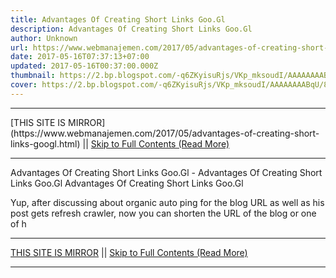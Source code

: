 ```yaml
---
title: Advantages Of Creating Short Links Goo.Gl
description: Advantages Of Creating Short Links Goo.Gl
author: Unknown
url: https://www.webmanajemen.com/2017/05/advantages-of-creating-short-links-googl.html
date: 2017-05-16T07:37:13+07:00
updated: 2017-05-16T00:37:00.000Z
thumbnail: https://2.bp.blogspot.com/-q6ZKyisuRjs/VKp_mksoudI/AAAAAAAABqU/8VM-NTbbi64/s1600/short%2Blink%2Bgoogle.png
cover: https://2.bp.blogspot.com/-q6ZKyisuRjs/VKp_mksoudI/AAAAAAAABqU/8VM-NTbbi64/s1600/short%2Blink%2Bgoogle.png
---
```


<hr/> [THIS SITE IS MIRROR](https://www.webmanajemen.com/2017/05/advantages-of-creating-short-links-googl.html) || <a href="https://www.webmanajemen.com/2017/05/advantages-of-creating-short-links-googl.html" rel="follow" class="button" id="read-more">Skip to Full Contents (Read More)</a> <hr/> Advantages Of Creating Short Links Goo.Gl - Advantages Of Creating Short Links Goo.Gl Advantages Of Creating Short Links Goo.Gl


Yup, after discussing about organic auto ping for the blog URL as well as his post gets refresh crawler, now you can shorten the URL of the blog or one of h <hr/> [THIS SITE IS MIRROR](https://www.webmanajemen.com/2017/05/advantages-of-creating-short-links-googl.html) || <a href="https://www.webmanajemen.com/2017/05/advantages-of-creating-short-links-googl.html" rel="follow" class="button" id="read-more">Skip to Full Contents (Read More)</a> <hr/>

<script>
    if (location.host.includes('dimaslanjaka12')) {
      location.replace('https://www.webmanajemen.com/2017/05/advantages-of-creating-short-links-googl.html');
    }
  </script>